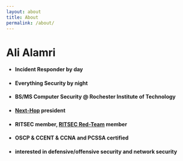 ```yaml
---
layout: about
title: About
permalink: /about/
---
```


# Ali Alamri

* #### Incident Responder by day
* #### Everything Security by night 
* #### BS/MS Computer Security @ Rochester Institute of Technology
* #### [Next-Hop](http://nexthop.network/) president
* #### RITSEC member, [RITSEC Red-Team](https://github.com/RITRedteam/) member
* #### OSCP & CCENT & CCNA and PCSSA certified
* #### interested in defensive/offensive security and network security 
